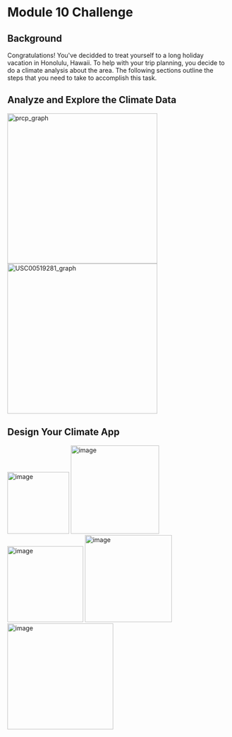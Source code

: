 # Module 10 Challenge

## Background
Congratulations! You've decidded to treat yourself to a long holiday vacation in Honolulu, Hawaii. To help with your trip planning, you decide to do a climate analysis about the area. The following sections outline the steps that you need to take to accomplish this task.

## Analyze and Explore the Climate Data
<img width="340" alt="prcp_graph" src="https://user-images.githubusercontent.com/120594187/223863509-24c566a8-dd66-4b1e-8fa9-b169f705dfa0.png">
<img width="340" alt="USC00519281_graph" src="https://user-images.githubusercontent.com/120594187/223863524-29066d39-8daf-4fd9-8c77-06c34fd4efa7.png">

## Design Your Climate App
<img width="140" alt="image" src="https://user-images.githubusercontent.com/120594187/223865071-4d3fb82e-b834-4cc0-8926-56fb6acafcd9.png">
<img width="200" alt="image" src="https://user-images.githubusercontent.com/120594187/223865140-05f8911b-e492-4f77-aef2-1b26df1a063c.png">
<img width="172" alt="image" src="https://user-images.githubusercontent.com/120594187/223865196-281d1d77-de09-45ca-a914-3ccbef5e815b.png">
<img width="197" alt="image" src="https://user-images.githubusercontent.com/120594187/223865276-2991fd65-f9d7-4a28-bc7a-962145b474a8.png">
<img width="240" alt="image" src="https://user-images.githubusercontent.com/120594187/223865424-eeaa7007-fd70-44a2-9e0d-6ce95ff1406f.png">


